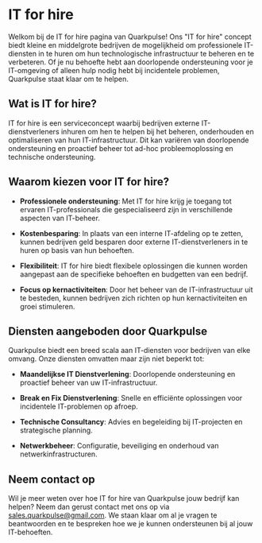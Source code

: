 # IT for hire

Welkom bij de IT for hire pagina van Quarkpulse! Ons "IT for hire" concept biedt kleine en middelgrote bedrijven de mogelijkheid om professionele IT-diensten in te huren om hun technologische infrastructuur te beheren en te verbeteren. Of je nu behoefte hebt aan doorlopende ondersteuning voor je IT-omgeving of alleen hulp nodig hebt bij incidentele problemen, Quarkpulse staat klaar om te helpen.

## Wat is IT for hire?

IT for hire is een serviceconcept waarbij bedrijven externe IT-dienstverleners inhuren om hen te helpen bij het beheren, onderhouden en optimaliseren van hun IT-infrastructuur. Dit kan variëren van doorlopende ondersteuning en proactief beheer tot ad-hoc probleemoplossing en technische ondersteuning.

## Waarom kiezen voor IT for hire?

- **Professionele ondersteuning**: Met IT for hire krijg je toegang tot ervaren IT-professionals die gespecialiseerd zijn in verschillende aspecten van IT-beheer.
  
- **Kostenbesparing**: In plaats van een interne IT-afdeling op te zetten, kunnen bedrijven geld besparen door externe IT-dienstverleners in te huren op basis van hun behoeften.

- **Flexibiliteit**: IT for hire biedt flexibele oplossingen die kunnen worden aangepast aan de specifieke behoeften en budgetten van een bedrijf.

- **Focus op kernactiviteiten**: Door het beheer van de IT-infrastructuur uit te besteden, kunnen bedrijven zich richten op hun kernactiviteiten en groei stimuleren.

## Diensten aangeboden door Quarkpulse

Quarkpulse biedt een breed scala aan IT-diensten voor bedrijven van elke omvang. Onze diensten omvatten maar zijn niet beperkt tot:

- **Maandelijkse IT Dienstverlening**: Doorlopende ondersteuning en proactief beheer van uw IT-infrastructuur.
  
- **Break en Fix Dienstverlening**: Snelle en efficiënte oplossingen voor incidentele IT-problemen op afroep.

- **Technische Consultancy**: Advies en begeleiding bij IT-projecten en strategische planning.

- **Netwerkbeheer**: Configuratie, beveiliging en onderhoud van netwerkinfrastructuren.

## Neem contact op

Wil je meer weten over hoe IT for hire van Quarkpulse jouw bedrijf kan helpen? Neem dan gerust contact met ons op via sales.quarkpulse@gmail.com. We staan klaar om al je vragen te beantwoorden en te bespreken hoe we je kunnen ondersteunen bij al jouw IT-behoeften.
